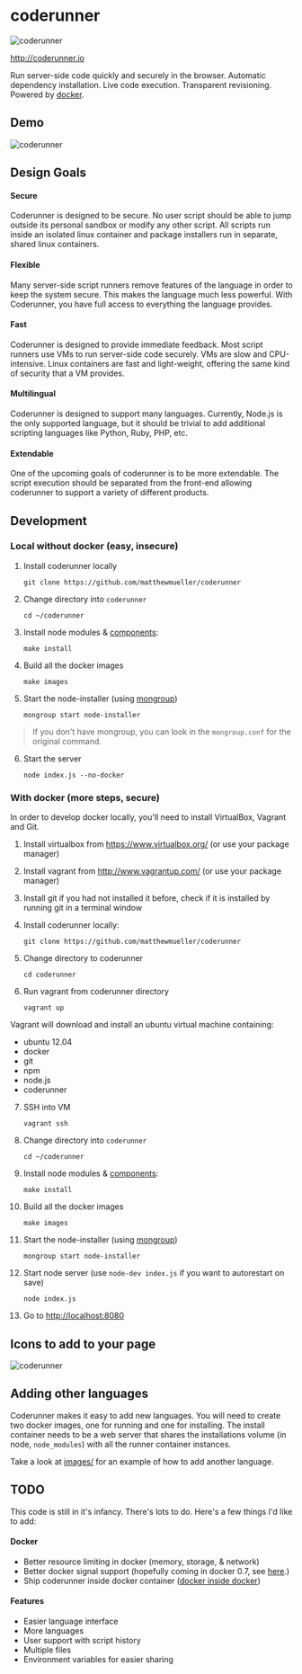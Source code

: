 # coderunner

![coderunner](https://i.cloudup.com/gCqIeOJSJY.png)

http://coderunner.io

Run server-side code quickly and securely in the browser. Automatic dependency installation. Live code execution. Transparent revisioning. Powered by [docker](http://docker.io).

## Demo

![coderunner](https://i.cloudup.com/MBOXrwMRNl.gif)

## Design Goals

#### Secure

Coderunner is designed to be secure. No user script should be able to jump outside its personal sandbox or modify any other script. All scripts run inside an isolated linux container and package installers run in separate, shared linux containers.

#### Flexible

Many server-side script runners remove features of the language in order to keep the system secure. This makes the language much less powerful. With Coderunner, you have full access to everything the language provides.

#### Fast

Coderunner is designed to provide immediate feedback. Most script runners use VMs to run server-side code securely. VMs are slow and CPU-intensive. Linux containers are fast and light-weight, offering the same kind of security that a VM provides.

#### Multilingual

Coderunner is designed to support many languages. Currently, Node.js is the only supported language, but it should be trivial to add additional scripting languages like Python, Ruby, PHP, etc.

#### Extendable

One of the upcoming goals of coderunner is to be more extendable. The script execution should be separated from the front-end allowing coderunner to support a variety of different products.

## Development

### Local without docker (easy, insecure)

1. Install coderunner locally

    `git clone https://github.com/matthewmueller/coderunner`

2. Change directory into `coderunner`

    `cd ~/coderunner`

3. Install node modules & [components](http://github.com/visionmedia/component):

    `make install`

4. Build all the docker images

    `make images`

5. Start the node-installer (using [mongroup](http://github.com/visionmedia/node-mongroup))

    `mongroup start node-installer`

> If you don't have mongroup, you can look in the `mongroup.conf` for the original command.

6. Start the server

    `node index.js --no-docker`

### With docker (more steps, secure)

In order to develop docker locally, you'll need to install VirtualBox, Vagrant and Git.

1. Install virtualbox from https://www.virtualbox.org/ (or use your package manager)
2. Install vagrant from http://www.vagrantup.com/ (or use your package manager)
3. Install git if you had not installed it before, check if it is installed by running git in a terminal window
4. Install coderunner locally:

    `git clone https://github.com/matthewmueller/coderunner`

5. Change directory to coderunner

    `cd coderunner`

6. Run vagrant from coderunner directory

    `vagrant up`

Vagrant will download and install an ubuntu virtual machine containing:

  - ubuntu 12.04
  - docker
  - git
  - npm
  - node.js
  - coderunner

7. SSH into VM

    `vagrant ssh`

8. Change directory into `coderunner`

    `cd ~/coderunner`

9. Install node modules & [components](http://github.com/visionmedia/component):

    `make install`

10. Build all the docker images

    `make images`

11. Start the node-installer (using [mongroup](http://github.com/visionmedia/node-mongroup))

    `mongroup start node-installer`

12. Start node server (use `node-dev index.js` if you want to autorestart on save)

    `node index.js`

13. Go to [http://localhost:8080](http://localhost:8080)

## Icons to add to your page

![coderunner](https://i.cloudup.com/m1TVtFGGyk.png)

## Adding other languages

Coderunner makes it easy to add new languages. You will need to create two docker images, one for running and one for installing. The install container needs to be a web server that shares the installations volume (in node, `node_modules`) with all the runner container instances.

Take a look at [images/](https://github.com/MatthewMueller/coderunner/tree/master/images) for an example of how to add another language.

## TODO

This code is still in it's infancy. There's lots to do. Here's a few things I'd like to add:

#### Docker

- Better resource limiting in docker (memory, storage, & network)
- Better docker signal support (hopefully coming in docker 0.7, see [here](http://blog.docker.io/2013/08/websockets-dockerfile-upgrade-better-registry-support-expert-mode-and-more/).)
- Ship coderunner inside docker container ([docker inside docker](https://github.com/jpetazzo/dind/))

#### Features

- Easier language interface
- More languages
- User support with script history
- Multiple files
- Environment variables for easier sharing

